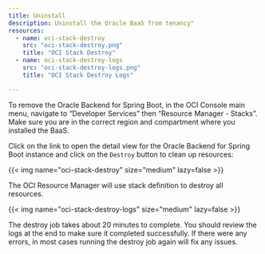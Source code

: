 ```yaml
---
title: Uninstall
description: Uninstall the Oracle BaaS from tenancy"
resources:
  - name: oci-stack-destroy
    src: "oci-stack-destroy.png"
    title: "OCI Stack Destroy"
  - name: oci-stack-destroy-logs
    src: "oci-stack-destroy-logs.png"
    title: "OCI Stack Destroy Logs"

---
```


To remove the Oracle Backend for Spring Boot, in the OCI Console main menu, navigate to “Developer Services” then “Resource Manager - Stacks”. Make sure you are in the correct region and compartment where you installed the BaaS.

Click on the link to open the detail view for the Oracle Backend for Spring Boot instance and click on the `Destroy` button to clean up resources:

<!-- spellchecker-disable -->
{{< img name="oci-stack-destroy" size="medium" lazy=false >}}
<!-- spellchecker-enable -->

The OCI Resource Manager will use stack definition to destroy all resources.

<!-- spellchecker-disable -->
{{< img name="oci-stack-destroy-logs" size="medium" lazy=false >}}
<!-- spellchecker-enable -->

The destroy job takes about 20 minutes to complete. You should review the logs at the end to make sure it completed successfully. If there were any errors, in most cases running the destroy job again will fix any issues.
